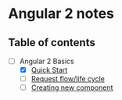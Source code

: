 # Angular 2 notes

## Table of contents

- [ ] Angular 2 Basics
    - [x] [Quick Start](QuickStart.md)
    - [ ] [Request flow/life cycle](RequestFlow.md)
    - [ ] [Creating new component](NewComponent.md)
